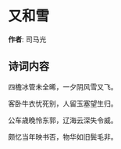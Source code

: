 # 又和雪

**作者**: 司马光

## 诗词内容

四檐冰管未全晞，一夕阴风雪又飞。

客卧牛衣忧死别，人留玉塞望生归。

公车歳晚怜东郭，辽海云深失令威。

颇忆当年映书否，物华如旧鬓毛非。

